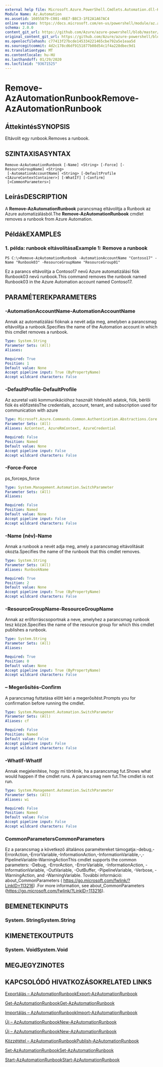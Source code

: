 ```yaml
---
external help file: Microsoft.Azure.PowerShell.Cmdlets.Automation.dll-Help.xml
Module Name: Az.Automation
ms.assetid: 16055879-C001-46E7-B8C3-1FE2A1A67AC4
online version: https://docs.microsoft.com/en-us/powershell/module/az.automation/remove-azautomationrunbook
schema: 2.0.0
content_git_url: https://github.com/Azure/azure-powershell/blob/master/src/Automation/Automation/help/Remove-AzAutomationRunbook.md
original_content_git_url: https://github.com/Azure/azure-powershell/blob/master/src/Automation/Automation/help/Remove-AzAutomationRunbook.md
ms.openlocfilehash: c77413f27bcde145334221465cbe792a5e1eaa5d
ms.sourcegitcommit: 4d2c178cd6df9151877b08d54c1f4a228dbec9d1
ms.translationtype: MT
ms.contentlocale: hu-HU
ms.lasthandoff: 01/29/2020
ms.locfileid: "93671525"
---
```

# <span data-ttu-id="51980-101">Remove-AzAutomationRunbook</span><span class="sxs-lookup"><span data-stu-id="51980-101">Remove-AzAutomationRunbook</span></span>

## <span data-ttu-id="51980-102">Áttekintés</span><span class="sxs-lookup"><span data-stu-id="51980-102">SYNOPSIS</span></span>
<span data-ttu-id="51980-103">Eltávolít egy runbook.</span><span class="sxs-lookup"><span data-stu-id="51980-103">Removes a runbook.</span></span>

## <span data-ttu-id="51980-104">SZINTAXISA</span><span class="sxs-lookup"><span data-stu-id="51980-104">SYNTAX</span></span>

```
Remove-AzAutomationRunbook [-Name] <String> [-Force] [-ResourceGroupName] <String>
 [-AutomationAccountName] <String> [-DefaultProfile <IAzureContextContainer>] [-WhatIf] [-Confirm]
 [<CommonParameters>]
```

## <span data-ttu-id="51980-105">Leírás</span><span class="sxs-lookup"><span data-stu-id="51980-105">DESCRIPTION</span></span>
<span data-ttu-id="51980-106">A **Remove-AzAutomationRunbook** parancsmag eltávolítja a Runbook az Azure automatizálásból.</span><span class="sxs-lookup"><span data-stu-id="51980-106">The **Remove-AzAutomationRunbook** cmdlet removes a runbook from Azure Automation.</span></span>

## <span data-ttu-id="51980-107">Példák</span><span class="sxs-lookup"><span data-stu-id="51980-107">EXAMPLES</span></span>

### <span data-ttu-id="51980-108">1. példa: runbook eltávolítása</span><span class="sxs-lookup"><span data-stu-id="51980-108">Example 1: Remove a runbook</span></span>
```
PS C:\>Remove-AzAutomationRunbook -AutomationAccountName "Contoso17" -Name "Runbook03" -ResourceGroupName "ResourceGroup01"
```

<span data-ttu-id="51980-109">Ez a parancs eltávolítja a Contoso17 nevű Azure automatizálási fiók Runbook03 nevű runbook.</span><span class="sxs-lookup"><span data-stu-id="51980-109">This command removes the runbook named Runbook03 in the Azure Automation account named Contoso17.</span></span>

## <span data-ttu-id="51980-110">PARAMÉTEREK</span><span class="sxs-lookup"><span data-stu-id="51980-110">PARAMETERS</span></span>

### <span data-ttu-id="51980-111">-AutomationAccountName</span><span class="sxs-lookup"><span data-stu-id="51980-111">-AutomationAccountName</span></span>
<span data-ttu-id="51980-112">Annak az automatizálási fióknak a nevét adja meg, amelyben a parancsmag eltávolítja a runbook.</span><span class="sxs-lookup"><span data-stu-id="51980-112">Specifies the name of the Automation account in which this cmdlet removes a runbook.</span></span>

```yaml
Type: System.String
Parameter Sets: (All)
Aliases:

Required: True
Position: 1
Default value: None
Accept pipeline input: True (ByPropertyName)
Accept wildcard characters: False
```

### <span data-ttu-id="51980-113">-DefaultProfile</span><span class="sxs-lookup"><span data-stu-id="51980-113">-DefaultProfile</span></span>
<span data-ttu-id="51980-114">Az azuretal való kommunikációhoz használt hitelesítő adatok, fiók, bérlői fiók és előfizetés</span><span class="sxs-lookup"><span data-stu-id="51980-114">The credentials, account, tenant, and subscription used for communication with azure</span></span>

```yaml
Type: Microsoft.Azure.Commands.Common.Authentication.Abstractions.Core.IAzureContextContainer
Parameter Sets: (All)
Aliases: AzContext, AzureRmContext, AzureCredential

Required: False
Position: Named
Default value: None
Accept pipeline input: False
Accept wildcard characters: False
```

### <span data-ttu-id="51980-115">-Force</span><span class="sxs-lookup"><span data-stu-id="51980-115">-Force</span></span>
<span data-ttu-id="51980-116">ps_force</span><span class="sxs-lookup"><span data-stu-id="51980-116">ps_force</span></span>

```yaml
Type: System.Management.Automation.SwitchParameter
Parameter Sets: (All)
Aliases:

Required: False
Position: Named
Default value: None
Accept pipeline input: False
Accept wildcard characters: False
```

### <span data-ttu-id="51980-117">-Name (név)</span><span class="sxs-lookup"><span data-stu-id="51980-117">-Name</span></span>
<span data-ttu-id="51980-118">Annak a runbook a nevét adja meg, amely a parancsmag eltávolítását okozta.</span><span class="sxs-lookup"><span data-stu-id="51980-118">Specifies the name of the runbook that this cmdlet removes.</span></span>

```yaml
Type: System.String
Parameter Sets: (All)
Aliases: RunbookName

Required: True
Position: 2
Default value: None
Accept pipeline input: True (ByPropertyName)
Accept wildcard characters: False
```

### <span data-ttu-id="51980-119">-ResourceGroupName</span><span class="sxs-lookup"><span data-stu-id="51980-119">-ResourceGroupName</span></span>
<span data-ttu-id="51980-120">Annak az erőforráscsoportnak a neve, amelyhez a parancsmag runbook tesz közzé.</span><span class="sxs-lookup"><span data-stu-id="51980-120">Specifies the name of the resource group for which this cmdlet publishes a runbook.</span></span>

```yaml
Type: System.String
Parameter Sets: (All)
Aliases:

Required: True
Position: 0
Default value: None
Accept pipeline input: True (ByPropertyName)
Accept wildcard characters: False
```

### <span data-ttu-id="51980-121">– Megerősítés</span><span class="sxs-lookup"><span data-stu-id="51980-121">-Confirm</span></span>
<span data-ttu-id="51980-122">A parancsmag futtatása előtt kéri a megerősítést.</span><span class="sxs-lookup"><span data-stu-id="51980-122">Prompts you for confirmation before running the cmdlet.</span></span>

```yaml
Type: System.Management.Automation.SwitchParameter
Parameter Sets: (All)
Aliases: cf

Required: False
Position: Named
Default value: False
Accept pipeline input: False
Accept wildcard characters: False
```

### <span data-ttu-id="51980-123">-WhatIf</span><span class="sxs-lookup"><span data-stu-id="51980-123">-WhatIf</span></span>
<span data-ttu-id="51980-124">Annak megjelenítése, hogy mi történik, ha a parancsmag fut.</span><span class="sxs-lookup"><span data-stu-id="51980-124">Shows what would happen if the cmdlet runs.</span></span>
<span data-ttu-id="51980-125">A parancsmag nem fut.</span><span class="sxs-lookup"><span data-stu-id="51980-125">The cmdlet is not run.</span></span>

```yaml
Type: System.Management.Automation.SwitchParameter
Parameter Sets: (All)
Aliases: wi

Required: False
Position: Named
Default value: False
Accept pipeline input: False
Accept wildcard characters: False
```

### <span data-ttu-id="51980-126">CommonParameters</span><span class="sxs-lookup"><span data-stu-id="51980-126">CommonParameters</span></span>
<span data-ttu-id="51980-127">Ez a parancsmag a következő általános paramétereket támogatja:-debug,-ErrorAction,-ErrorVariable,-InformationAction,-InformationVariable,-,-PipelineVariable-WarningAction</span><span class="sxs-lookup"><span data-stu-id="51980-127">This cmdlet supports the common parameters: -Debug, -ErrorAction, -ErrorVariable, -InformationAction, -InformationVariable, -OutVariable, -OutBuffer, -PipelineVariable, -Verbose, -WarningAction, and -WarningVariable.</span></span> <span data-ttu-id="51980-128">További információ: about_CommonParameters ( https://go.microsoft.com/fwlink/?LinkID=113216) .</span><span class="sxs-lookup"><span data-stu-id="51980-128">For more information, see about_CommonParameters (https://go.microsoft.com/fwlink/?LinkID=113216).</span></span>

## <span data-ttu-id="51980-129">BEMENETEK</span><span class="sxs-lookup"><span data-stu-id="51980-129">INPUTS</span></span>

### <span data-ttu-id="51980-130">System. String</span><span class="sxs-lookup"><span data-stu-id="51980-130">System.String</span></span>

## <span data-ttu-id="51980-131">KIMENETEK</span><span class="sxs-lookup"><span data-stu-id="51980-131">OUTPUTS</span></span>

### <span data-ttu-id="51980-132">System. Void</span><span class="sxs-lookup"><span data-stu-id="51980-132">System.Void</span></span>

## <span data-ttu-id="51980-133">MEGJEGYZI</span><span class="sxs-lookup"><span data-stu-id="51980-133">NOTES</span></span>

## <span data-ttu-id="51980-134">KAPCSOLÓDÓ HIVATKOZÁSOK</span><span class="sxs-lookup"><span data-stu-id="51980-134">RELATED LINKS</span></span>

[<span data-ttu-id="51980-135">Exportálás – AzAutomationRunbook</span><span class="sxs-lookup"><span data-stu-id="51980-135">Export-AzAutomationRunbook</span></span>](./Export-AzAutomationRunbook.md)

[<span data-ttu-id="51980-136">Get-AzAutomationRunbook</span><span class="sxs-lookup"><span data-stu-id="51980-136">Get-AzAutomationRunbook</span></span>](./Get-AzAutomationRunbook.md)

[<span data-ttu-id="51980-137">Importálás – AzAutomationRunbook</span><span class="sxs-lookup"><span data-stu-id="51980-137">Import-AzAutomationRunbook</span></span>](./Import-AzAutomationRunbook.md)

[<span data-ttu-id="51980-138">Új – AzAutomationRunbook</span><span class="sxs-lookup"><span data-stu-id="51980-138">New-AzAutomationRunbook</span></span>](./New-AzAutomationRunbook.md)

[<span data-ttu-id="51980-139">Új – AzAutomationRunbook</span><span class="sxs-lookup"><span data-stu-id="51980-139">New-AzAutomationRunbook</span></span>](./New-AzAutomationRunbook.md)

[<span data-ttu-id="51980-140">Közzététel – AzAutomationRunbook</span><span class="sxs-lookup"><span data-stu-id="51980-140">Publish-AzAutomationRunbook</span></span>](./Publish-AzAutomationRunbook.md)

[<span data-ttu-id="51980-141">Set-AzAutomationRunbook</span><span class="sxs-lookup"><span data-stu-id="51980-141">Set-AzAutomationRunbook</span></span>](./Set-AzAutomationRunbook.md)

[<span data-ttu-id="51980-142">Start-AzAutomationRunbook</span><span class="sxs-lookup"><span data-stu-id="51980-142">Start-AzAutomationRunbook</span></span>](./Start-AzAutomationRunbook.md)


